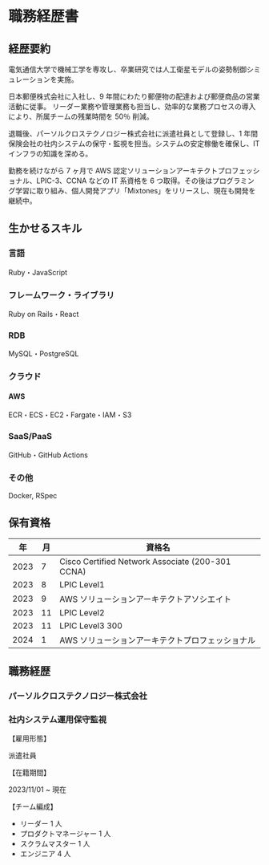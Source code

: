 # 職務経歴書

## 経歴要約

電気通信大学で機械工学を専攻し、卒業研究では人工衛星モデルの姿勢制御シミュレーションを実施。

日本郵便株式会社に入社し、9 年間にわたり郵便物の配達および郵便商品の営業活動に従事。
リーダー業務や管理業務も担当し、効率的な業務プロセスの導入により、所属チームの残業時間を 50％ 削減。

退職後、パーソルクロステクノロジー株式会社に派遣社員として登録し、1 年間保険会社の社内システムの保守・監視を担当。システムの安定稼働を確保し、IT インフラの知識を深める。

勤務を続けながら 7 ヶ月で AWS 認定ソリューションアーキテクトプロフェッショナル、LPIC-3、CCNA などの IT 系資格を 6 つ取得。その後はプログラミング学習に取り組み、個人開発アプリ「Mixtones」をリリースし、現在も開発を継続中。

## 生かせるスキル

### 言語

Ruby・JavaScript

### フレームワーク・ライブラリ

Ruby on Rails・React

### RDB

MySQL・PostgreSQL

### クラウド

#### AWS

ECR・ECS・EC2・Fargate・IAM・S3

### SaaS/PaaS

GitHub・GitHub Actions

### その他

Docker, RSpec

## 保有資格

|年|月|資格名|
|---|---|---|
|2023|7|Cisco Certified Network Associate (200-301 CCNA)|
|2023|8|LPIC Level1|
|2023|9|AWS ソリューションアーキテクトアソシエイト|
|2023|11|LPIC Level2|
|2023|11|LPIC Level3 300|
|2024|1|AWS ソリューションアーキテクトプロフェッショナル|

## 職務経歴

### パーソルクロステクノロジー株式会社

### 社内システム運用保守監視

【雇用形態】

派遣社員

【在籍期間】

2023/11/01 ~ 現在

【チーム編成】

- リーダー 1 人
- プロダクトマネージャー 1 人
- スクラムマスター 1 人
- エンジニア 4 人
